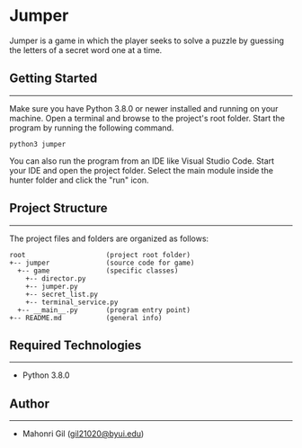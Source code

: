 # Jumper
Jumper is a game in which the player seeks to solve a puzzle by guessing the letters of a secret word one at a time.

## Getting Started
---
Make sure you have Python 3.8.0 or newer installed and running on your machine. 
Open a terminal and browse to the project's root folder. Start the program by running the following command.
```
python3 jumper 
```
You can also run the program from an IDE like Visual Studio Code. Start your IDE and open the
project folder. Select the main module inside the hunter folder and click the "run" icon.

## Project Structure
---
The project files and folders are organized as follows:
```
root                    (project root folder)
+-- jumper              (source code for game)
  +-- game              (specific classes)
    +-- director.py
    +-- jumper.py  
    +-- secret_list.py
    +-- terminal_service.py    
  +-- __main__.py       (program entry point)
+-- README.md           (general info)
```

## Required Technologies
---
* Python 3.8.0

## Author
---
* Mahonri Gil (gil21020@byui.edu)
